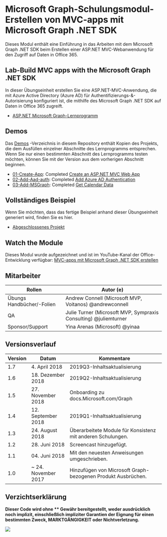 # <a name="microsoft-graph-training-module---build-mvc-apps-with-the-microsoft-graph-net-sdk"></a>Microsoft Graph-Schulungsmodul-Erstellen von MVC-apps mit Microsoft Graph .NET SDK

Dieses Modul enthält eine Einführung in das Arbeiten mit dem Microsoft Graph .NET SDK beim Erstellen einer ASP.NET MVC-Webanwendung für den Zugriff auf Daten in Office 365.

## <a name="lab---build-mvc-apps-with-the-microsoft-graph-net-sdk"></a>Lab-Build MVC apps with the Microsoft Graph .NET SDK

In dieser Übungseinheit erstellen Sie eine ASP.NET-MVC-Anwendung, die mit Azure Active Directory (Azure AD) für Authentifizierungs-&-Autorisierung konfiguriert ist, die mithilfe des Microsoft Graph .NET SDK auf Daten in Office 365 zugreift.

- [ASP.NET Microsoft Graph-Lernprogramm](https://docs.microsoft.com/graph/training/aspnet-tutorial)

## <a name="demos"></a>Demos

Das [Demos](./Demos) -Verzeichnis in diesem Repository enthält Kopien des Projekts, die dem Ausfüllen einzelner Abschnitte des Lernprogramms entsprechen. Wenn Sie nur einen bestimmten Abschnitt des Lernprogramms testen möchten, können Sie mit der Version aus dem vorherigen Abschnitt beginnen.

- [01-Create-App](Demos/01-create-app): Completed [Create an ASP.NET MVC Web App](https://docs.microsoft.com/graph/training/aspnet-tutorial?tutorial-step=1)
- [02-Add-Aad-auth](Demos/02-add-aad-auth): Completed [Add Azure AD Authentication](https://docs.microsoft.com/graph/training/aspnet-tutorial?tutorial-step=3)
- [03-Add-MSGraph](Demos/03-add-msgraph): Completed [Get Calendar Data](https://docs.microsoft.com/graph/training/aspnet-tutorial?tutorial-step=4)

## <a name="completed-sample"></a>Vollständiges Beispiel

Wenn Sie möchten, dass das fertige Beispiel anhand dieser Übungseinheit generiert wird, finden Sie es hier.

- [Abgeschlossenes Projekt](Demos/03-add-msgraph)

## <a name="watch-the-module"></a>Watch the Module

Dieses Modul wurde aufgezeichnet und ist im YouTube-Kanal der Office-Entwicklung verfügbar: [MVC-apps mit Microsoft Graph .NET SDK erstellen](https://youtu.be/87_gpuFg1Wo)

## <a name="contributors"></a>Mitarbeiter

|        Rollen         |                            Autor (e)                             |
| -------------------- | ---------------------------------------------------------------- |
| Übungs Handbücher/-Folien | Andrew Connell (Microsoft MVP, Voitanos) @andrewconnell          |
| QA                   | Julie Turner (Microsoft MVP, Sympraxis Consulting) @juliemturner |
| Sponsor/Support    | Yina Arenas (Microsoft) @yinaa                                   |

## <a name="version-history"></a>Versionsverlauf

| Version |        Datum        |                       Kommentare                       |
| ------- | ------------------ | ---------------------------------------------------- |
| 1.7     | 4. April 2018      | 2019Q3-Inhaltsaktualisierung                               |
| 1.6     | 18. Dezember 2018  | 2019Q2-Inhaltsaktualisierung                               |
| 1.5     | 27. November 2018  | Onboarding zu docs.Microsoft.com/Graph                |
| 1.4     | 12. September 2018 | 2019Q1-Inhaltsaktualisierung                               |
| 1.3     | 24. August 2018    | Überarbeitete Module für Konsistenz mit anderen Schulungen. |
| 1.2     | 28. Juni 2018      | Screencast hinzugefügt.                                    |
| 1.1     | 04. Juni 2018      | Mit den neuesten Anweisungen umgeschrieben.                    |
| 1.0     | ~ 24. November 2017 | Hinzufügen von Microsoft Graph-bezogenen Produkt Ausbrüchen.       |

## <a name="disclaimer"></a>Verzichtserklärung

**Dieser Code wird ohne ** Gewähr bereitgestellt, weder ausdrücklich noch implizit, einschließlich impliziter Garantien der Eignung für einen bestimmten Zweck, MARKTGÄNGIGKEIT oder Nichtverletzung.**

<img src="https://telemetry.sharepointpnp.com/msgraph-training-aspnetmvcapp" />